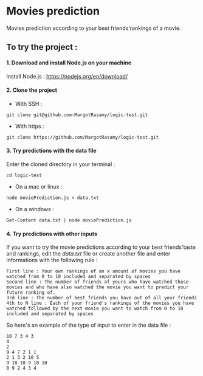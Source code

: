 # Movies prediction
Movies prediction according to your best friends'rankings of a movie.

## To try the project :

#### 1. Download and install Node.js on your machine
Install Node.js : https://nodejs.org/en/download/ 

#### 2. Clone the project

* With SSH : 
```console
git clone git@github.com:MargotRasamy/logic-test.git
```

* With https : 
```console
git clone https://github.com/MargotRasamy/logic-test.git
```

#### 3. Try predictions with the data file

Enter the cloned directory in your terminal : 

```console
cd logic-test
```

* On a mac or linux : 

```console
node moviePrediction.js < data.txt
```

* On a windows : 

```console
Get-Content data.txt | node moviePrediction.js
```

#### 4. Try predictions with other inputs

If you want to try the movie predictions according to your best friends'taste and rankings, edit the *data.txt* file or create another file and enter informations with the following rule :

```console
First line : Your own rankings of an x amount of movies you have watched from 0 to 10 included and separated by spaces
Second line : The number of friends of yours who have watched those movies and who have also watched the movie you want to predict your future ranking of.
3rd line : The number of best friends you have out of all your friends
4th to N line : Each of your friend's rankings of the movies you have watched followed by the next movie you want to watch from 0 to 10 included and separated by spaces
```

So here's an example of the type of input to enter in the data file :

```console
10 7 3 4 3
4
2
9 4 7 2 1 1
2 1 3 2 10 5
9 10 10 9 10 10
8 9 2 4 3 4
```
